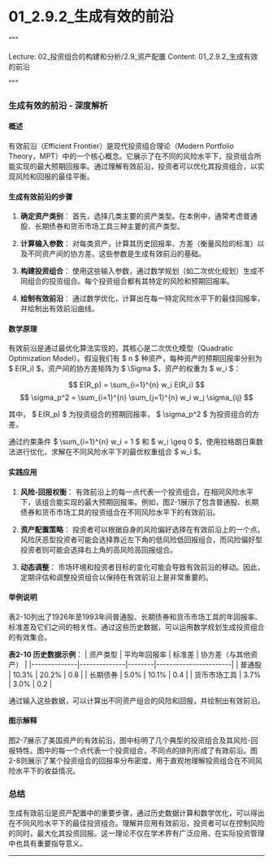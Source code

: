 # 01_2.9.2_生成有效的前沿

"""

Lecture: 02_投资组合的构建和分析/2.9_资产配置
Content: 01_2.9.2_生成有效的前沿

"""

### 生成有效的前沿 - 深度解析

#### 概述
有效前沿（Efficient Frontier）是现代投资组合理论（Modern Portfolio Theory，MPT）中的一个核心概念。它展示了在不同的风险水平下，投资组合所能实现的最大预期回报率。通过理解有效前沿，投资者可以优化其投资组合，以实现风险和回报的最佳平衡。

#### 生成有效前沿的步骤

1. **确定资产类别**：
   首先，选择几类主要的资产类型。在本例中，通常考虑普通股、长期债券和货币市场工具三种主要的资产类型。

2. **计算输入参数**：
   对每类资产，计算其历史回报率、方差（衡量风险的标准）以及不同资产间的协方差。这些参数是生成有效前沿的基础。

3. **构建投资组合**：
   使用这些输入参数，通过数学规划（如二次优化规划）生成不同组合的投资组合。每个投资组合都有其特定的风险和预期回报率。

4. **绘制有效前沿**：
   通过数学优化，计算出在每一特定风险水平下的最佳回报率，并绘制出有效前沿曲线。

#### 数学原理

有效前沿是通过最优化算法实现的，其核心是二次优化模型（Quadratic Optimization Model）。假设我们有 $ n $ 种资产，每种资产的预期回报率分别为 $ E(R_i) $，资产间的协方差矩阵为 $ \Sigma $，资产的权重为 $ w_i $：

$$ E(R_p) = \sum_{i=1}^{n} w_i E(R_i) $$
$$ \sigma_p^2 = \sum_{i=1}^{n} \sum_{j=1}^{n} w_i w_j \sigma_{ij} $$

其中， $ E(R_p) $ 为投资组合的预期回报率， $ \sigma_p^2 $ 为投资组合的方差。

通过约束条件 $ \sum_{i=1}^{n} w_i = 1 $ 和 $ w_i \geq 0 $，使用拉格朗日乘数法进行优化，求解在不同风险水平下的最优权重组合 $ w_i $。

#### 实践应用

1. **风险-回报权衡**：
   有效前沿上的每一点代表一个投资组合，在相同风险水平下，该组合能实现的最大预期回报率。例如，图2-1展示了包含普通股、长期债券和货币市场工具的投资组合在不同风险水平下的有效前沿。

2. **资产配置策略**：
   投资者可以根据自身的风险偏好选择在有效前沿上的一个点。风险厌恶型投资者可能会选择靠近左下角的低风险低回报组合，而风险偏好型投资者则可能会选择右上角的高风险高回报组合。

3. **动态调整**：
   市场环境和投资者目标的变化可能会导致有效前沿的移动。因此，定期评估和调整投资组合以保持在有效前沿上是非常重要的。

#### 举例说明

表2-10列出了1926年至1993年间普通股、长期债券和货币市场工具的年回报率、标准差及它们之间的相关性。通过这些历史数据，可以运用数学规划生成投资组合的有效集合。

**表2-10 历史数据示例**：
| 资产类型     | 平均年回报率 | 标准差 | 协方差（与其他资产） |
|--------------|--------------|--------|-----------------------|
| 普通股       | 10.3%        | 20.2%  | 0.8                   |
| 长期债券     | 5.0%         | 10.1%  | 0.4                   |
| 货币市场工具 | 3.7%         | 3.0%   | 0.2                   |

通过输入这些数据，可以计算出不同资产组合的风险和回报，并绘制出有效前沿。

#### 图示解释

图2-7展示了美国资产的有效前沿，图中标明了几个典型的投资组合及其风险-回报特性。图中的每一个点代表一个投资组合，不同点的排列形成了有效前沿。图2-8则展示了某个投资组合的回报率分布密度，用于直观地理解投资组合在不同风险水平下的收益情况。

### 总结

生成有效前沿是资产配置中的重要步骤，通过历史数据计算和数学优化，可以得出在不同风险水平下的最佳投资组合。理解并应用有效前沿，投资者可以在控制风险的同时，最大化其投资回报。这一理论不仅在学术界有广泛应用，在实际投资管理中也具有重要指导意义。

---